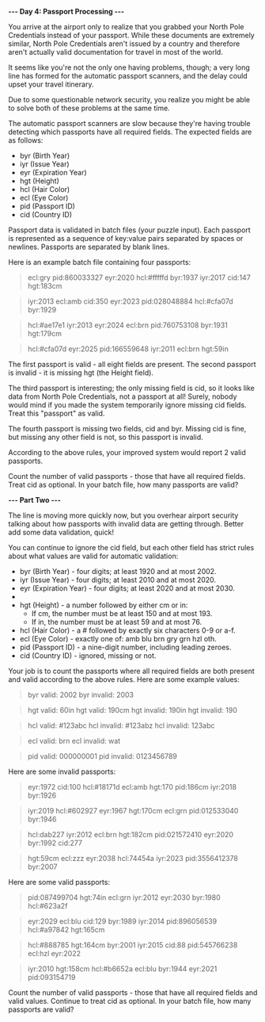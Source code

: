 **--- Day 4: Passport Processing ---**

You arrive at the airport only to realize that you grabbed your North Pole Credentials instead of your passport. While these documents are extremely similar, North Pole Credentials aren't issued by a country and therefore aren't actually valid documentation for travel in most of the world.

It seems like you're not the only one having problems, though; a very long line has formed for the automatic passport scanners, and the delay could upset your travel itinerary.

Due to some questionable network security, you realize you might be able to solve both of these problems at the same time.

The automatic passport scanners are slow because they're having trouble detecting which passports have all required fields. The expected fields are as follows:

-    byr (Birth Year)
-    iyr (Issue Year)
-    eyr (Expiration Year)
-    hgt (Height)
-    hcl (Hair Color)
-    ecl (Eye Color)
-    pid (Passport ID)
-    cid (Country ID)

Passport data is validated in batch files (your puzzle input). Each passport is represented as a sequence of key:value pairs separated by spaces or newlines. Passports are separated by blank lines.

Here is an example batch file containing four passports:

>ecl:gry pid:860033327 eyr:2020 hcl:#fffffd
byr:1937 iyr:2017 cid:147 hgt:183cm

>iyr:2013 ecl:amb cid:350 eyr:2023 pid:028048884
hcl:#cfa07d byr:1929

>hcl:#ae17e1 iyr:2013
eyr:2024
ecl:brn pid:760753108 byr:1931
hgt:179cm

>hcl:#cfa07d eyr:2025 pid:166559648
iyr:2011 ecl:brn hgt:59in

The first passport is valid - all eight fields are present. The second passport is invalid - it is missing hgt (the Height field).

The third passport is interesting; the only missing field is cid, so it looks like data from North Pole Credentials, not a passport at all! Surely, nobody would mind if you made the system temporarily ignore missing cid fields. Treat this "passport" as valid.

The fourth passport is missing two fields, cid and byr. Missing cid is fine, but missing any other field is not, so this passport is invalid.

According to the above rules, your improved system would report 2 valid passports.

Count the number of valid passports - those that have all required fields. Treat cid as optional. In your batch file, how many passports are valid?

**--- Part Two ---**

The line is moving more quickly now, but you overhear airport security talking about how passports with invalid data are getting through. Better add some data validation, quick!

You can continue to ignore the cid field, but each other field has strict rules about what values are valid for automatic validation:

*    byr (Birth Year) - four digits; at least 1920 and at most 2002.
*    iyr (Issue Year) - four digits; at least 2010 and at most 2020.
*    eyr (Expiration Year) - four digits; at least 2020 and at most 2030.
*      
* hgt (Height) - a number followed by either cm or in:
  * If cm, the number must be at least 150 and at most 193.
  * If in, the number must be at least 59 and at most 76.
*    hcl (Hair Color) - a # followed by exactly six characters 0-9 or a-f.
*    ecl (Eye Color) - exactly one of: amb blu brn gry grn hzl oth.
*    pid (Passport ID) - a nine-digit number, including leading zeroes.
*    cid (Country ID) - ignored, missing or not.

Your job is to count the passports where all required fields are both present and valid according to the above rules. Here are some example values:

>byr valid:   2002
byr invalid: 2003

>hgt valid:   60in
hgt valid:   190cm
hgt invalid: 190in
hgt invalid: 190

>hcl valid:   #123abc
hcl invalid: #123abz
hcl invalid: 123abc

>ecl valid:   brn
ecl invalid: wat

>pid valid:   000000001
pid invalid: 0123456789

Here are some invalid passports:

>eyr:1972 cid:100
hcl:#18171d ecl:amb hgt:170 pid:186cm iyr:2018 byr:1926

>iyr:2019
hcl:#602927 eyr:1967 hgt:170cm
ecl:grn pid:012533040 byr:1946

>hcl:dab227 iyr:2012
ecl:brn hgt:182cm pid:021572410 eyr:2020 byr:1992 cid:277

>hgt:59cm ecl:zzz
eyr:2038 hcl:74454a iyr:2023
pid:3556412378 byr:2007

Here are some valid passports:

>pid:087499704 hgt:74in ecl:grn iyr:2012 eyr:2030 byr:1980
hcl:#623a2f

>eyr:2029 ecl:blu cid:129 byr:1989
iyr:2014 pid:896056539 hcl:#a97842 hgt:165cm

>hcl:#888785
hgt:164cm byr:2001 iyr:2015 cid:88
pid:545766238 ecl:hzl
eyr:2022

>iyr:2010 hgt:158cm hcl:#b6652a ecl:blu byr:1944 eyr:2021 pid:093154719

Count the number of valid passports - those that have all required fields and valid values. Continue to treat cid as optional. In your batch file, how many passports are valid?
